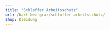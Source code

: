 ```yaml
---
title: "Schloffer Arbeitsschutz"
url: /hart-bei-graz/schloffer-arbeitsschutz/
shop: Kleidung
---
```

